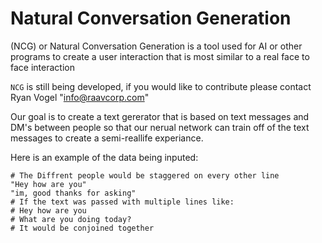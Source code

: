 # Natural Conversation Generation
(NCG) or Natural Conversation Generation is a tool used for AI or other programs to create a user interaction that is most similar to a real face to face interaction

`NCG` is still being developed, if you would like to contribute please contact Ryan Vogel "info@raavcorp.com"

Our goal is to create a text gererator that is based on text messages and DM's between people so that our nerual network can train off of the text messages to create a semi-reallife experiance.

Here is an example of the data being inputed:
```
# The Diffrent people would be staggered on every other line
"Hey how are you"
"im, good thanks for asking"
# If the text was passed with multiple lines like:
# Hey how are you
# What are you doing today?
# It would be conjoined together
```
